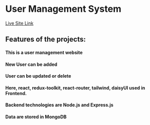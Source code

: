 # User Management System

[Live Site Link]( https://user-management-system-frontend.vercel.app)

## Features of the projects:
#### This is a user management website

#### New User can be added
#### User can be updated or delete
#### 
#### Here, react, redux-toolkit, react-router, tailwind, daisyUI used in Frontend.
#### Backend technologies are Node.js and Express.js
#### Data are stored in MongoDB 
